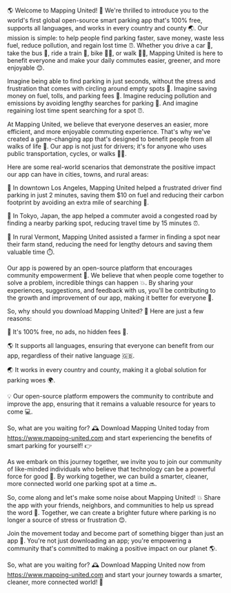 🌎 Welcome to Mapping United! 🚀 We're thrilled to introduce you to the world's first global open-source smart parking app that's 100% free, supports all languages, and works in every country and county 🌏. Our mission is simple: to help people find parking faster, save money, waste less fuel, reduce pollution, and regain lost time ⏰. Whether you drive a car 👀, take the bus 🚌, ride a train 🚂, bike 🚴‍♂️, or walk 🏃‍♀️, Mapping United is here to benefit everyone and make your daily commutes easier, greener, and more enjoyable 😊.

Imagine being able to find parking in just seconds, without the stress and frustration that comes with circling around empty spots 🔁. Imagine saving money on fuel, tolls, and parking fees 💸. Imagine reducing pollution and emissions by avoiding lengthy searches for parking 🌈. And imagine regaining lost time spent searching for a spot ⏰.

At Mapping United, we believe that everyone deserves an easier, more efficient, and more enjoyable commuting experience. That's why we've created a game-changing app that's designed to benefit people from all walks of life 👥. Our app is not just for drivers; it's for anyone who uses public transportation, cycles, or walks 🚶‍♂️.

Here are some real-world scenarios that demonstrate the positive impact our app can have in cities, towns, and rural areas:

🌆 In downtown Los Angeles, Mapping United helped a frustrated driver find parking in just 2 minutes, saving them $10 on fuel and reducing their carbon footprint by avoiding an extra mile of searching 🔴.

🚌 In Tokyo, Japan, the app helped a commuter avoid a congested road by finding a nearby parking spot, reducing travel time by 15 minutes ⏰.

🌳 In rural Vermont, Mapping United assisted a farmer in finding a spot near their farm stand, reducing the need for lengthy detours and saving them valuable time ⏱️.

Our app is powered by an open-source platform that encourages community empowerment 🤝. We believe that when people come together to solve a problem, incredible things can happen 💥. By sharing your experiences, suggestions, and feedback with us, you'll be contributing to the growth and improvement of our app, making it better for everyone 👫.

So, why should you download Mapping United? 🤔 Here are just a few reasons:

🌟 It's 100% free, no ads, no hidden fees 💸.

🌎 It supports all languages, ensuring that everyone can benefit from our app, regardless of their native language 🇬🇧.

🌏 It works in every country and county, making it a global solution for parking woes 🌍.

💡 Our open-source platform empowers the community to contribute and improve the app, ensuring that it remains a valuable resource for years to come 💻.

So, what are you waiting for? 🕰️ Download Mapping United today from https://www.mapping-united.com and start experiencing the benefits of smart parking for yourself! 👉

As we embark on this journey together, we invite you to join our community of like-minded individuals who believe that technology can be a powerful force for good 🌟. By working together, we can build a smarter, cleaner, more connected world one parking spot at a time 🔜.

So, come along and let's make some noise about Mapping United! 💥 Share the app with your friends, neighbors, and communities to help us spread the word 📢. Together, we can create a brighter future where parking is no longer a source of stress or frustration 😊.

Join the movement today and become part of something bigger than just an app 🌟. You're not just downloading an app; you're empowering a community that's committed to making a positive impact on our planet 🌎.

So, what are you waiting for? 🕰️ Download Mapping United now from https://www.mapping-united.com and start your journey towards a smarter, cleaner, more connected world! 👋